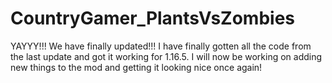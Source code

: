 CountryGamer_PlantsVsZombies
============================

YAYYY!!!
We have finally updated!!!
I have finally gotten all the code from the last update and got it working for 1.16.5.
I will now be working on adding new things to the mod and getting it looking nice once again!
